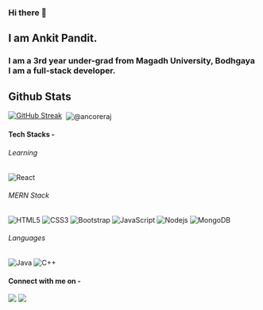 ### Hi there 👋
## I am Ankit Pandit.

### I am a 3rd year under-grad from Magadh University, Bodhgaya I am a full-stack developer.

<h2>Github Stats</h2>
<p align="center">
 
  [![GitHub Streak](https://github-readme-streak-stats.herokuapp.com/?user=ancoreraj&theme=dark)](https://git.io/streak-stats)
  &nbsp;<img align="center" src="https://github-readme-stats.vercel.app/api?username=ancoreraj&show_icons=true&locale=en&theme=tokyonight" alt="@ancoreraj" />
</p>

#### Tech Stacks -

###### Learning
![React](https://img.shields.io/badge/-React-black?style=flat-square&logo=react)



###### MERN Stack
![HTML5](https://img.shields.io/badge/-HTML5-E34F26?style=flat-square&logo=html5&logoColor=white)
![CSS3](https://img.shields.io/badge/-CSS3-1572B6?style=flat-square&logo=css3)
![Bootstrap](https://img.shields.io/badge/-Bootstrap-563D7C?style=flat-square&logo=bootstrap)
![JavaScript](https://img.shields.io/badge/-JavaScript-black?style=flat-square&logo=javascript)
![Nodejs](https://img.shields.io/badge/-Nodejs-black?style=flat-square&logo=Node.js)
![MongoDB](https://img.shields.io/badge/-MongoDB-black?style=flat-square&logo=mongodb)

###### Languages
![Java](https://img.shields.io/badge/-java-E34A86?style=flat-square&logo=java)
![C++](https://img.shields.io/badge/-C++-00599C?style=flat-square&logo=c)

#### Connect with me on - 
[<img src="https://img.shields.io/badge/linkedin-%230077B5.svg?&style=for-the-badge&logo=linkedin&logoColor=white" />](https://www.linkedin.com/in/ankit-pandit-26b15b1b9) 
[<img src ="https://img.shields.io/badge/Email-Here-%23E4405F.svg?&style=for-the-badge&logo=&logoColor=white%22">](mailto:ankit03111996@gmail.com)
